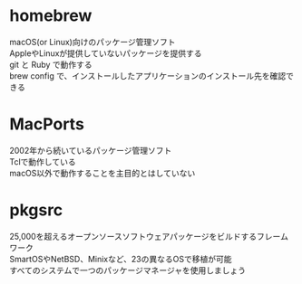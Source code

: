 # homebrew
macOS(or Linux)向けのパッケージ管理ソフト  
AppleやLinuxが提供していないパッケージを提供する  
git と Ruby で動作する  
brew config で、インストールしたアプリケーションのインストール先を確認できる  

# MacPorts
2002年から続いているパッケージ管理ソフト  
Tclで動作している  
macOS以外で動作することを主目的とはしていない  

# pkgsrc
25,000を超えるオープンソースソフトウェアパッケージをビルドするフレームワーク  
SmartOSやNetBSD、Minixなど、23の異なるOSで移植が可能  
すべてのシステムで一つのパッケージマネージャを使用しましょう  